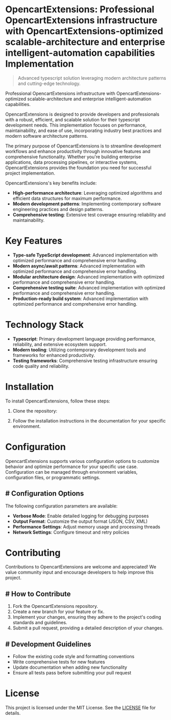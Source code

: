 <!-- fallback_OpencartExtensions_20250807052542_39041 -->

# OpencartExtensions: Professional OpencartExtensions infrastructure with OpencartExtensions-optimized scalable-architecture and enterprise intelligent-automation capabilities Implementation
> Advanced typescript solution leveraging modern architecture patterns and cutting-edge technology.

Professional OpencartExtensions infrastructure with OpencartExtensions-optimized scalable-architecture and enterprise intelligent-automation capabilities.

OpencartExtensions is designed to provide developers and professionals with a robust, efficient, and scalable solution for their typescript development needs. This implementation focuses on performance, maintainability, and ease of use, incorporating industry best practices and modern software architecture patterns.

The primary purpose of OpencartExtensions is to streamline development workflows and enhance productivity through innovative features and comprehensive functionality. Whether you're building enterprise applications, data processing pipelines, or interactive systems, OpencartExtensions provides the foundation you need for successful project implementation.

OpencartExtensions's key benefits include:

* **High-performance architecture**: Leveraging optimized algorithms and efficient data structures for maximum performance.
* **Modern development patterns**: Implementing contemporary software engineering practices and design patterns.
* **Comprehensive testing**: Extensive test coverage ensuring reliability and maintainability.

# Key Features

* **Type-safe TypeScript development**: Advanced implementation with optimized performance and comprehensive error handling.
* **Modern async/await patterns**: Advanced implementation with optimized performance and comprehensive error handling.
* **Modular architecture design**: Advanced implementation with optimized performance and comprehensive error handling.
* **Comprehensive testing suite**: Advanced implementation with optimized performance and comprehensive error handling.
* **Production-ready build system**: Advanced implementation with optimized performance and comprehensive error handling.

# Technology Stack

* **Typescript**: Primary development language providing performance, reliability, and extensive ecosystem support.
* **Modern tooling**: Utilizing contemporary development tools and frameworks for enhanced productivity.
* **Testing frameworks**: Comprehensive testing infrastructure ensuring code quality and reliability.

# Installation

To install OpencartExtensions, follow these steps:

1. Clone the repository:


2. Follow the installation instructions in the documentation for your specific environment.

# Configuration

OpencartExtensions supports various configuration options to customize behavior and optimize performance for your specific use case. Configuration can be managed through environment variables, configuration files, or programmatic settings.

## # Configuration Options

The following configuration parameters are available:

* **Verbose Mode**: Enable detailed logging for debugging purposes
* **Output Format**: Customize the output format (JSON, CSV, XML)
* **Performance Settings**: Adjust memory usage and processing threads
* **Network Settings**: Configure timeout and retry policies

# Contributing

Contributions to OpencartExtensions are welcome and appreciated! We value community input and encourage developers to help improve this project.

## # How to Contribute

1. Fork the OpencartExtensions repository.
2. Create a new branch for your feature or fix.
3. Implement your changes, ensuring they adhere to the project's coding standards and guidelines.
4. Submit a pull request, providing a detailed description of your changes.

## # Development Guidelines

* Follow the existing code style and formatting conventions
* Write comprehensive tests for new features
* Update documentation when adding new functionality
* Ensure all tests pass before submitting your pull request

# License

This project is licensed under the MIT License. See the [LICENSE](https://github.com/sandibrrm/OpencartExtensions/blob/main/LICENSE) file for details.
